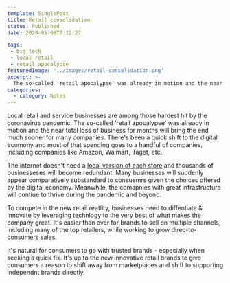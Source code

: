 ```yaml
---
template: SinglePost
title: Retail consolidation
status: Published
date: 2020-05-08T7:12:27

tags:
 - big tech
 - local retail
 - retail apocalypse
featuredImage: '../images/retail-consolidation.png'
excerpt: >-
  The so-called 'retail apocalypse' was already in motion and the near total loss of business for months will bring the end much sooner for many companies. There's been a quick shift to the digital ecomony and most of that spending goes to a handful of companies, including companies like Amazon, Walmart, Taget, etc. 
categories:
  - category: Notes
---
```

Local retail and service businesses are among those hardest hit by the coronavirus pandemic. The so-called 'retail apocalypse' was already in motion and the near total loss of business for months will bring the end much sooner for many companies. There's been a quick shift to the digital ecomony and most of that spending goes to a handful of companies, including companies like Amazon, Walmart, Taget, etc.

The internet doesn't need a [local version of each store](https://ecomloop.com/posts/the-digital-economy-doesnt-need-a-starbucks-on-every-corner/) and thousands of businesseses will become redundant. Many businesses will suddenly appear comparatively substandard to consuemrs given the choices offered by the digital economy. Meanwhile, the comapnies with great infrastructure will contiue to thrive during the pandemic and beyond.

To compete in the new retail reatlity, businesses need to diffentiate & innovate by leveraging technlogy to the very best of what makes the company great. It's easier than ever for brands to sell on multiple channels, including many of the top retailers, while working to grow direc-to-consumers sales.

It's natural for consumers to go with trusted brands - especially when seeking a quick fix. It's up to the new innovative retail brands to give consumers a reason to shift away from marketplaces and shift to supporting independnt brands directly.
